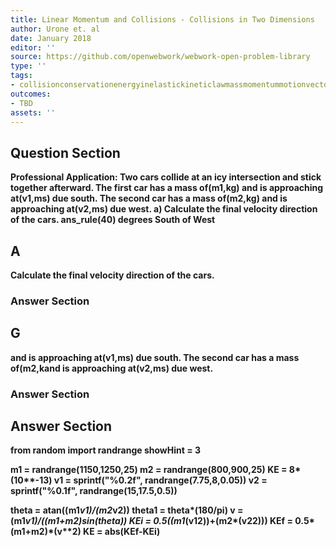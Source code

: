 ```yaml
---
title: Linear Momentum and Collisions - Collisions in Two Dimensions
author: Urone et. al
date: January 2018
editor: ''
source: https://github.com/openwebwork/webwork-open-problem-library
type: ''
tags:
- collisionconservationenergyinelastickineticlawmassmomentummotionvectorvelocity
outcomes:
- TBD
assets: ''
---
```


## Question Section 

<b>
<b>Professional Application:<b> Two cars collide at an icy intersection and stick together afterward. The first car has a mass of(m1,kg) and is approaching at(v1,ms) due south. The second car has a mass of(m2,kg) and is approaching at(v2,ms) due west.
a) Calculate the final velocity direction of the cars. 
ans_rule(40) degrees South of West

## A
Calculate the final velocity direction of the cars. 
### Answer Section
## G
and is approaching at(v1,ms) due south. The second car has a mass of(m2,kand is approaching at(v2,ms) due west.
### Answer Section


## Answer Section

from random import randrange
showHint = 3

m1 = randrange(1150,1250,25)
m2 = randrange(800,900,25)
KE = 8*(10**-13)
v1 = sprintf("%0.2f", randrange(7.75,8,0.05))
v2 = sprintf("%0.1f", randrange(15,17.5,0.5))

theta = atan((m1*v1)/(m2*v2))
theta1 = theta*(180/pi)
v = (m1*v1)/((m1+m2)*sin(theta))
KEi = 0.5*((m1*(v1**2))+(m2*(v2**2)))
KEf = 0.5*(m1+m2)*(v**2)
KE = abs(KEf-KEi)